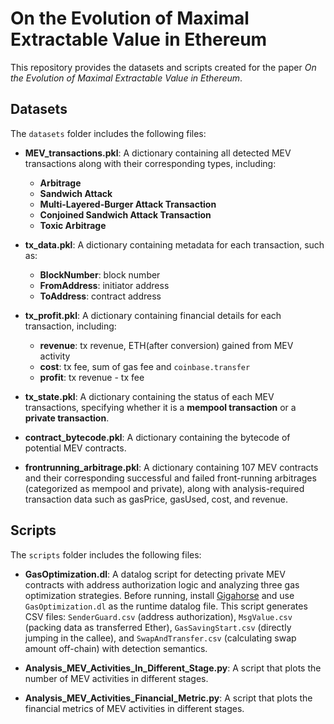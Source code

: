 # On the Evolution of Maximal Extractable Value in Ethereum

This repository provides the datasets and scripts created for the paper *On the Evolution of Maximal Extractable Value in Ethereum*.

## Datasets

The `datasets` folder includes the following files:

- **MEV_transactions.pkl**: A dictionary containing all detected MEV transactions along with their corresponding types, including:
  - **Arbitrage**
  - **Sandwich Attack**
  - **Multi-Layered-Burger Attack Transaction**
  - **Conjoined Sandwich Attack Transaction**
  - **Toxic Arbitrage**

- **tx_data.pkl**: A dictionary containing metadata for each transaction, such as:
  - **BlockNumber**: block number
  - **FromAddress**: initiator address
  - **ToAddress**: contract address

- **tx_profit.pkl**: A dictionary containing financial details for each transaction, including:
  - **revenue**: tx revenue, ETH(after conversion) gained from MEV activity
  - **cost**: tx fee, sum of gas fee and `coinbase.transfer`
  - **profit**: tx revenue - tx fee

- **tx_state.pkl**: A dictionary containing the status of each MEV transactions, specifying whether it is a **mempool transaction** or a **private transaction**.

- **contract_bytecode.pkl**: A dictionary containing the bytecode of potential MEV contracts.

- **frontrunning_arbitrage.pkl**: A dictionary containing 107 MEV contracts and their corresponding successful and failed front-running arbitrages (categorized as mempool and private), along with analysis-required transaction data such as gasPrice, gasUsed, cost, and revenue.


## Scripts

The `scripts` folder includes the following files:

- **GasOptimization.dl**: A datalog script for detecting private MEV contracts with address authorization logic and analyzing three gas optimization strategies. Before running, install [Gigahorse](https://github.com/nevillegrech/gigahorse-toolchain) and use `GasOptimization.dl` as the runtime datalog file. This script generates CSV files: `SenderGuard.csv` (address authorization), `MsgValue.csv` (packing data as transferred Ether), `GasSavingStart.csv` (directly jumping in the callee), and `SwapAndTransfer.csv` (calculating swap amount off-chain) with detection semantics.


- **Analysis_MEV_Activities_In_Different_Stage.py**: A script that plots the number of MEV activities in different stages.


- **Analysis_MEV_Activities_Financial_Metric.py**: A script that plots the financial metrics of MEV activities in different stages.
